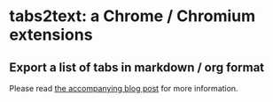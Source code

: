 # tabs2text: a Chrome / Chromium extensions

## Export a list of tabs in markdown / org format

Please read [the accompanying blog post](https://mentat.za.net/blog/2024/11/13/exporting-chromium-tabs/) for more information.
